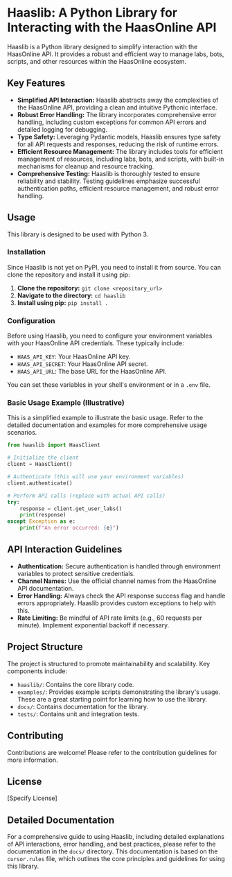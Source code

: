# Haaslib: A Python Library for Interacting with the HaasOnline API

Haaslib is a Python library designed to simplify interaction with the HaasOnline API.  It provides a robust and efficient way to manage labs, bots, scripts, and other resources within the HaasOnline ecosystem.

## Key Features

* **Simplified API Interaction:**  Haaslib abstracts away the complexities of the HaasOnline API, providing a clean and intuitive Pythonic interface.
* **Robust Error Handling:**  The library incorporates comprehensive error handling, including custom exceptions for common API errors and detailed logging for debugging.
* **Type Safety:**  Leveraging Pydantic models, Haaslib ensures type safety for all API requests and responses, reducing the risk of runtime errors.
* **Efficient Resource Management:**  The library includes tools for efficient management of resources, including labs, bots, and scripts, with built-in mechanisms for cleanup and resource tracking.
* **Comprehensive Testing:**  Haaslib is thoroughly tested to ensure reliability and stability.  Testing guidelines emphasize successful authentication paths, efficient resource management, and robust error handling.

## Usage

This library is designed to be used with Python 3.

### Installation

Since Haaslib is not yet on PyPI, you need to install it from source.  You can clone the repository and install it using pip:

1. **Clone the repository:** `git clone <repository_url>`
2. **Navigate to the directory:** `cd haaslib`
3. **Install using pip:** `pip install .`


### Configuration

Before using Haaslib, you need to configure your environment variables with your HaasOnline API credentials.  These typically include:

* `HAAS_API_KEY`: Your HaasOnline API key.
* `HAAS_API_SECRET`: Your HaasOnline API secret.
* `HAAS_API_URL`: The base URL for the HaasOnline API.

You can set these variables in your shell's environment or in a `.env` file.

### Basic Usage Example (Illustrative)

This is a simplified example to illustrate the basic usage.  Refer to the detailed documentation and examples for more comprehensive usage scenarios.

```python
from haaslib import HaasClient

# Initialize the client
client = HaasClient()

# Authenticate (this will use your environment variables)
client.authenticate()

# Perform API calls (replace with actual API calls)
try:
    response = client.get_user_labs()
    print(response)
except Exception as e:
    print(f"An error occurred: {e}")

```

## API Interaction Guidelines

* **Authentication:**  Secure authentication is handled through environment variables to protect sensitive credentials.
* **Channel Names:**  Use the official channel names from the HaasOnline API documentation.
* **Error Handling:**  Always check the API response success flag and handle errors appropriately.  Haaslib provides custom exceptions to help with this.
* **Rate Limiting:**  Be mindful of API rate limits (e.g., 60 requests per minute). Implement exponential backoff if necessary.

## Project Structure

The project is structured to promote maintainability and scalability.  Key components include:

* `haaslib/`: Contains the core library code.
* `examples/`: Provides example scripts demonstrating the library's usage.  These are a great starting point for learning how to use the library.
* `docs/`: Contains documentation for the library.
* `tests/`: Contains unit and integration tests.

## Contributing

Contributions are welcome! Please refer to the contribution guidelines for more information.

## License

[Specify License]


## Detailed Documentation

For a comprehensive guide to using Haaslib, including detailed explanations of API interactions, error handling, and best practices, please refer to the documentation in the `docs/` directory.  This documentation is based on the `cursor.rules` file, which outlines the core principles and guidelines for using this library.
